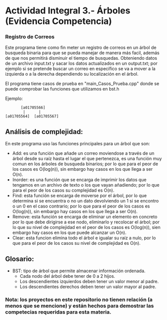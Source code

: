 # Actividad Integral 3.- Árboles (Evidencia Competencia)
### Registro de Correos
Este programa tiene como fin meter un registro de correos en un árbol de busqueda binaria para que se pueda manejar de manera más facil, además de que nos permitirá disminuir el tiempo de busquedas. Obteniendo datos de un archivo input.txt y sacar los datos actualizados en un output.txt; por ejemplo si se pretende buscar un correo en específico se va a mover a la izquierda o a la derecha dependiendo su localización en el árbol.

El programa tiene casos de prueba en "main_Casos_Prueba.cpp" donde se puede comprobar las funciones que utilizamos en bst.h

Ejemplo:

           [a01705566]
            |      |
    [a01705564]  [a01705567]

## Análisis de complejidad: 
En este programa uso las funciones principales para un árbol que son:
 - Add: es una función que añade un correo moviendose a través de un árbol desde su raíz hasta el lugar el que pertenezca, es una función muy comun en los árboles de busqueda binarios; por lo que para el peor de los casos es  O(log(n)), sin embargo hay casos en los que llega a ser O(n).
 - Inorder: es una función que se encarga de imprimir los datos que tengamos en un archivo de texto o los que vayan añadiendo; por lo que para el peor de los casos su complejidad es O(n).
 - Find: esta función se encarga de moverse por el árbol, por lo que determina si se encuentra o no un dato devolviendo un 1 si se encontro o un 0 en el caso contrario; por lo que para el peor de los casos es  O(log(n)), sin embargo hay casos en los que llega a ser O(n).
 - Remove: esta función se encarga de eliminar un elemento en concreto por lo que debe dirigirse a ese nodo, eliminarlo y recolocar el árbol; por lo que su nivel de complejidad en el peor de los casos es O(log(n)), sien embargo hay casos en los que puede alcanzar un O(n).
 - Clear: esta funcion elimina todo el árbol e igualar su raíz a nulo, por lo que para el peor de los casos su nivel de complejidad es O(n).


## Glosario:
 - BST: tipo de árbol que permite almacenar información ordenada.
    + Cada nodo del árbol debe tener de 0 a 2 hijos.
    + Los descendientes izquierdos deben tener un valor menor al padre.
    + Los descendientes derechos deben tener un valor mayor al padre.

### Nota: los proyectos en este repositorio no tienen relación (a menos que se mencione) y están hechos para demostrar las competecias requeridas para esta materia.
